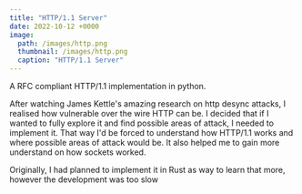 ```yaml
---
title: "HTTP/1.1 Server"
date: 2022-10-12 +0000
image: 
  path: /images/http.png
  thumbnail: /images/http.png
  caption: "HTTP/1.1 Server"
---
```


A RFC compliant HTTP/1.1 implementation in python.

After watching James Kettle's amazing research on http desync attacks, I realised how vulnerable over the wire HTTP can be. I decided that if I wanted to fully explore it and find possible areas of attack, I needed to implement it. That way I'd be forced to understand how HTTP/1.1 works and where possible areas of attack would be. It also helped me to gain more understand on how sockets worked.

Originally, I had planned to implement it in Rust as way to learn that more, however the development was too slow
